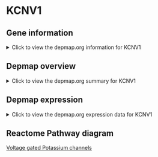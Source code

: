 <h1>KCNV1</h1>

<h2>Gene information</h2>
<details>
  <summary>Click to view the depmap.org information for KCNV1</summary>
  <iframe src="https://depmap.org/portal/gene/KCNV1?tab=about" style="border:none;width:100%;height:800px"></iframe>
</details>

<h2>Depmap overview</h2>
<details>
  <summary>Click to view the depmap.org summary for KCNV1</summary>
  <iframe src="https://depmap.org/portal/gene/KCNV1?tab=overview" style="border:none;width:100%;height:800px"></iframe>
</details>

<h2>Depmap expression</h2>
<details>
  <summary>Click to view the depmap.org expression data for KCNV1</summary>
  <iframe src="https://depmap.org/portal/gene/KCNV1?tab=characterization" style="border:none;width:100%;height:800px"></iframe>
</details>



<h2>Reactome Pathway diagram</h2>
<a href="https://reactome.org/PathwayBrowser/#/R-HSA-1296072" target="_BLANK">Voltage gated Potassium channels</a>



